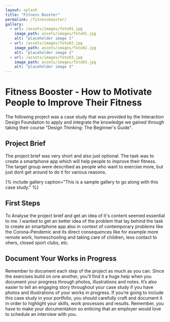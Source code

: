 ```yaml
---
layout: splash
title: "Fitness Booster"
permalink: /fitnessbooster/
gallery:
  - url: /assets/images/foto01.jpg
    image_path: assets/images/foto01.jpg
    alt: "placeholder image 1"
  - url: /assets/images/foto02.jpg
    image_path: assets/images/foto02.jpg
    alt: "placeholder image 2"
  - url: /assets/images/foto03.jpg
    image_path: assets/images/foto03.jpg
    alt: "placeholder image 3"
---
```

# Fitness Booster - How to Motivate People to Improve Their Fitness
The following project was a case study that was provided by the Interaction Design Foundation to apply and integrate the knowledge we gained through taking their course "Design Thinking: The Beginner's Guide".

## Project Brief
The project brief was very short and also just optional. The task was to create a smartphone app which will help people to improve their fitness. The target group were described as people who want to exercise more, but just dont get around to do it for various reasons.

{% include gallery caption="This is a sample gallery to go along with this case study." %}

## First Steps
To Analyse the project brief and get an idea of it's content seemed essential to me. I wanted to get an better idea of the problem that lay behind the task to create an smartphone app also in context of contemporary problems like the Corona-Pendemic and its direct consequences like for example more remote work, homeschooling and taking care of children, less contact to ohers, closed sport clubs, etc.

## Document Your Works in Progress
Remember to document each step of the project as much as you can. Since the exercises build on one another, you’ll find it a huge help when you document your progress through photos, illustrations and notes. It’s also easier to tell an engaging story throughout your case study if you have photos and illustrations of your works in progress. If you’re going to include this case study in your portfolio, you should carefully craft and document it in order to highlight your skills, work processes and results. Remember, you have to make your documentation so enticing that an employer would love to schedule an interview with you.

